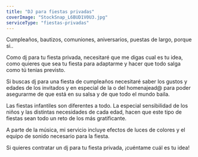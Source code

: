 ```yaml
---
title: "DJ para fiestas privadas"
coverImage: "StockSnap_L6BUD1V0U3.jpg"
serviceType: "fiestas-privadas"
---
```


Cumpleaños, bautizos, comuniones, aniversarios, puestas de largo, porque si..

Como dj para tu fiesta privada, necesitaré que me digas cual es tu idea, como quieres que sea tu fiesta para adaptarme y hacer que todo salga como tú tenias previsto.

Si buscas dj para una fiesta de cumpleaños necesitaré saber los gustos y edades de los invitados y en especial de la o del homenajead@ para poder asegurarme de que está en su salsa y de que todo el mundo baila.

Las fiestas infantiles son diferentes a todo. La especial sensibilidad de los niños y las distintas necesidades de cada edad, hacen que este tipo de fiestas sean todo un reto de los más gratificante.

A parte de la música, mi servicio incluye efectos de luces de colores y el equipo de sonido necesario para la fiesta.

Si quieres contratar un dj para tu fiesta privada, ¡cuéntame cuál es tu idea!
